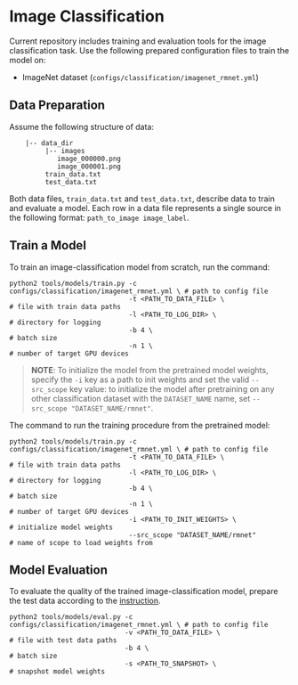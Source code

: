 # Image Classification

Current repository includes training and evaluation tools for the image classification task. Use the following prepared configuration files to train the model on:
 - ImageNet dataset (`configs/classification/imagenet_rmnet.yml`)

## Data Preparation

Assume the following structure of data:

```
    |-- data_dir
         |-- images
            image_000000.png
            image_000001.png
         train_data.txt
         test_data.txt
```

Both data files, `train_data.txt` and `test_data.txt`, describe data to train and evaluate a model. 
Each row in a data file represents a single source in the following format: `path_to_image image_label`.


## Train a Model

To train an image-classification model from scratch, run the command:
```shell
python2 tools/models/train.py -c configs/classification/imagenet_rmnet.yml \ # path to config file
                              -t <PATH_TO_DATA_FILE> \                       # file with train data paths
                              -l <PATH_TO_LOG_DIR> \                         # directory for logging
                              -b 4 \                                         # batch size
                              -n 1 \                                         # number of target GPU devices
```

> **NOTE**: To initialize the model from the pretrained model weights, specify the `-i` key as a path to init weights and set the valid `--src_scope` key value:
>  to initialize the model after pretraining on any other classification dataset with the `DATASET_NAME` name, set `--src_scope "DATASET_NAME/rmnet"`.

The command to run the training procedure from the pretrained model:
```Shell
python2 tools/models/train.py -c configs/classification/imagenet_rmnet.yml \ # path to config file
                              -t <PATH_TO_DATA_FILE> \                       # file with train data paths
                              -l <PATH_TO_LOG_DIR> \                         # directory for logging
                              -b 4 \                                         # batch size
                              -n 1 \                                         # number of target GPU devices
                              -i <PATH_TO_INIT_WEIGHTS> \                    # initialize model weights
                              --src_scope "DATASET_NAME/rmnet"               # name of scope to load weights from
```

## Model Evaluation

To evaluate the quality of the trained image-classification model, prepare the test data according to the  [instruction](#data-preparation).

```shell
python2 tools/models/eval.py -c configs/classification/imagenet_rmnet.yml \ # path to config file
                             -v <PATH_TO_DATA_FILE> \                       # file with test data paths
                             -b 4 \                                         # batch size
                             -s <PATH_TO_SNAPSHOT> \                        # snapshot model weights
```
